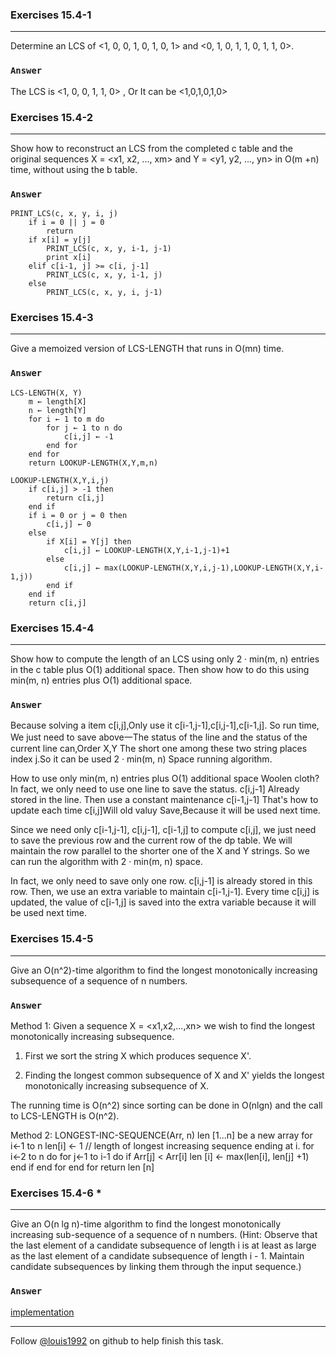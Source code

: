 ### Exercises 15.4-1
***
Determine an LCS of <1, 0, 0, 1, 0, 1, 0, 1> and <0, 1, 0, 1, 1, 0, 1, 1, 0>.

### `Answer`
The LCS is <1, 0, 0, 1, 1, 0> , Or It can be <1,0,1,0,1,0>



### Exercises 15.4-2
***
Show how to reconstruct an LCS from the completed c table and the original sequences X =
<x1, x2, ..., xm> and Y = <y1, y2, ..., yn> in O(m +n) time, without using the b table.

### `Answer`

	PRINT_LCS(c, x, y, i, j)
		if i = 0 || j = 0
			return
		if x[i] = y[j]
			PRINT_LCS(c, x, y, i-1, j-1)
			print x[i]
		elif c[i-1, j] >= c[i, j-1]
			PRINT_LCS(c, x, y, i-1, j)
		else
			PRINT_LCS(c, x, y, i, j-1)

### Exercises 15.4-3
***
Give a memoized version of LCS-LENGTH that runs in O(mn) time.

### `Answer`

	LCS-LENGTH(X, Y)
		m ← length[X]
		n ← length[Y]
		for i ← 1 to m do
			for j ← 1 to n do
				c[i,j] ← -1
			end for
		end for
		return LOOKUP-LENGTH(X,Y,m,n)
		
	LOOKUP-LENGTH(X,Y,i,j)
		if c[i,j] > -1 then
			return c[i,j]
		end if
		if i = 0 or j = 0 then
			c[i,j] ← 0
		else
			if X[i] = Y[j] then
				c[i,j] ← LOOKUP-LENGTH(X,Y,i-1,j-1)+1
			else
				c[i,j] ← max(LOOKUP-LENGTH(X,Y,i,j-1),LOOKUP-LENGTH(X,Y,i-1,j))
			end if
		end if
		return c[i,j]
		
### Exercises 15.4-4
***
Show how to compute the length of an LCS using only 2 · min(m, n) entries in the c table plus O(1) additional space. Then show how to do this using min(m, n) entries plus O(1) additional space.

### `Answer`
Because solving a item c[i,j],Only use it c[i-1,j-1],c[i,j-1],c[i-1,j]. So run time, We just need to save above一The status of the line and the status of the current line can,Order X,Y The short one among these two string places index j.So it can be used 2 · min(m, n) Space running algorithm.

How to use only min(m, n) entries plus O(1) additional space Woolen cloth? In fact, we only need to use one line to save the status. c[i,j-1] Already stored in the line. Then use a constant maintenance c[i-1,j-1] That's how to update each time c[i,j]Will old valuy Save,Because it will be used next time.
			
Since we need only c[i-1,j-1], c[i,j-1], c[i-1,j] to compute c[i,j], we just need to save the previous row and the current row of the dp table. We will maintain the row parallel to the shorter one of the X and Y strings. So we can run the algorithm with 2 · min(m, n) space.

In fact, we only need to save only one row. c[i,j-1] is already stored in this row. Then, we use an extra variable to maintain c[i-1,j-1]. Every time c[i,j] is updated, the value of c[i-1,j] is saved into the extra variable because it will be used next time.

### Exercises 15.4-5
***
Give an O(n^2)-time algorithm to find the longest monotonically increasing subsequence of a sequence of n numbers.

### `Answer`
Method 1:
Given a sequence X = <x1,x2,...,xn> we wish to find the longest monotonically increasing subsequence. 

1. First we sort the string X which produces sequence X'.

2. Finding the longest common subsequence of X and X' yields the longest monotonically increasing subsequence of X.

The running time is O(n^2) since sorting can be done in O(nlgn) and the call to LCS-LENGTH is O(n^2). 

Method 2:
	LONGEST-INC-SEQUENCE(Arr, n)
		len [1...n] be a new array
		for i←1 to n
			len[i] ← 1	// length of longest increasing sequence ending at i.
		for i←2 to n do
			for j←1 to i-1 do
				if Arr[j] < Arr[i]
					len [i] ← max(len[i], len[j] +1)
				end if
			end for
		end for
		return len [n]
		
### Exercises 15.4-6 *
***
Give an O(n lg n)-time algorithm to find the longest monotonically increasing sub-sequence of a sequence of n numbers. (Hint: Observe that the last element of a candidate subsequence of length i is at least as large as the last element of a candidate subsequence of length i - 1. Maintain candidate subsequences by linking them through the input sequence.)

### `Answer`
[implementation](./lincrs.cpp)

***
Follow [@louis1992](https://github.com/gzc) on github to help finish this task.